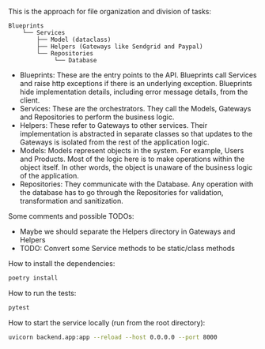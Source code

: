 This is the approach for file organization and division of tasks:

```
Blueprints
    └── Services
        ├── Model (dataclass)
        ├── Helpers (Gateways like Sendgrid and Paypal)
        └── Repositories
             └── Database
```

- Blueprints: These are the entry points to the API. Blueprints call Services and raise http exceptions if there is an underlying exception. Blueprints hide implementation details, including error message details, from the client.
- Services: These are the orchestrators. They call the Models, Gateways and Repositories to perform the business logic.
- Helpers: These refer to Gateways to other services. Their implementation is abstracted in separate classes so that updates to the Gateways is isolated from the rest of the application logic.
- Models: Models represent objects in the system. For example, Users and Products. Most of the logic here is to make operations within the object itself. In other words, the object is unaware of the business logic of the application.
- Repositories: They communicate with the Database. Any operation with the database has to go through the Repositories for validation, transformation and sanitization.

Some comments and possible TODOs:
- Maybe we should separate the Helpers directory in Gateways and Helpers
- TODO: Convert some Service methods to be static/class methods

How to install the dependencies:
```bash
poetry install
```

How to run the tests:
```bash
pytest
```

How to start the service locally (run from the root directory):
```bash
uvicorn backend.app:app --reload --host 0.0.0.0 --port 8000
```
